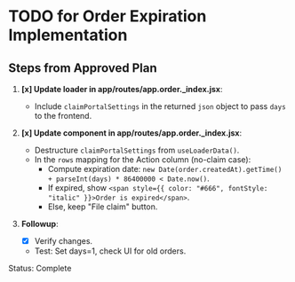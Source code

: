 # TODO for Order Expiration Implementation

## Steps from Approved Plan

1. **[x] Update loader in app/routes/app.order._index.jsx**:
   - Include `claimPortalSettings` in the returned `json` object to pass `days` to the frontend.

2. **[x] Update component in app/routes/app.order._index.jsx**:
   - Destructure `claimPortalSettings` from `useLoaderData()`.
   - In the `rows` mapping for the Action column (no-claim case):
     - Compute expiration date: `new Date(order.createdAt).getTime() + parseInt(days) * 86400000 < Date.now()`.
     - If expired, show `<span style={{ color: "#666", fontStyle: "italic" }}>Order is expired</span>`.
     - Else, keep "File claim" button.

3. **Followup**:
   - [x] Verify changes.
   - Test: Set days=1, check UI for old orders.

Status: Complete
